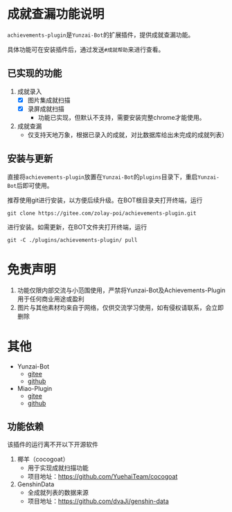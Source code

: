 # 成就查漏功能说明

`achievements-plugin`是`Yunzai-Bot`的扩展插件，提供成就查漏功能。

具体功能可在安装插件后，通过发送`#成就帮助`来进行查看。

## 已实现的功能

1. 成就录入
    - [x] 图片集成就扫描
    - [x] 录屏成就扫描
        - 功能已实现，但默认不支持，需要安装完整chrome才能使用。
2. 成就查漏
    - 仅支持天地万象，根据已录入的成就，对比数据库给出未完成的成就列表）

## 安装与更新

直接将`achievements-plugin`放置在`Yunzai-Bot`的`plugins`目录下，重启`Yunzai-Bot`后即可使用。

推荐使用git进行安装，以方便后续升级。在BOT根目录夹打开终端，运行

```
git clone https://gitee.com/zolay-poi/achievements-plugin.git
```

进行安装。如需更新，在BOT文件夹打开终端，运行

```
git -C ./plugins/achievements-plugin/ pull
```

# 免责声明

1. 功能仅限内部交流与小范围使用，严禁将Yunzai-Bot及Achievements-Plugin用于任何商业用途或盈利
2. 图片与其他素材均来自于网络，仅供交流学习使用，如有侵权请联系，会立即删除

# 其他

* Yunzai-Bot
   - [gitee](https://gitee.com/Le-niao/Yunzai-Bot)
   - [github](https://github.com/Le-niao/Yunzai-Bot)
* Miao-Plugin
   - [gitee](https://github.com/yoimiya-kokomi/miao-plugin)
   - [github](https://github.com/yoimiya-kokomi/miao-plugin)

## 功能依赖

该插件的运行离不开以下开源软件

1. 椰羊（cocogoat）
    - 用于实现成就扫描功能
    - 项目地址：<https://github.com/YuehaiTeam/cocogoat>
2. GenshinData
    - 全成就列表的数据来源
    - 项目地址：<https://github.com/dvaJi/genshin-data>
